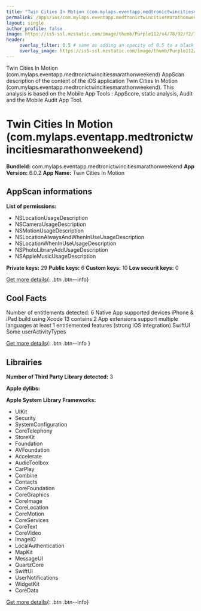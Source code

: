 ```yaml
---
title: "Twin Cities In Motion (com.mylaps.eventapp.medtronictwincitiesmarathonweekend)"
permalink: /apps/ios/com.mylaps.eventapp.medtronictwincitiesmarathonweekend.html
layout: single
author_profile: false
image: https://is5-ssl.mzstatic.com/image/thumb/Purple112/v4/78/92/f2/7892f2ec-97a3-0512-5af4-9b977077509d/AppIcon-1x_U007emarketing-0-10-0-85-220.png/512x512bb.jpg
header: 
     overlay_filter: 0.5 # same as adding an opacity of 0.5 to a black background
     overlay_image: https://is5-ssl.mzstatic.com/image/thumb/Purple112/v4/78/92/f2/7892f2ec-97a3-0512-5af4-9b977077509d/AppIcon-1x_U007emarketing-0-10-0-85-220.png/512x512bb.jpg
---
```

Twin Cities In Motion (com.mylaps.eventapp.medtronictwincitiesmarathonweekend) AppScan description of the content of the iOS application Twin Cities In Motion (com.mylaps.eventapp.medtronictwincitiesmarathonweekend). This analysis is based on the Mobile App Tools : AppScore, static analysis, Audit and the Mobile Audit App Tool.

# Twin Cities In Motion (com.mylaps.eventapp.medtronictwincitiesmarathonweekend)

**BundleId:** com.mylaps.eventapp.medtronictwincitiesmarathonweekend
**App Version:** 6.0.2
**App Name:** Twin Cities In Motion


## AppScan informations 

**List of permissions:** 
- NSLocationUsageDescription
- NSCameraUsageDescription
- NSMotionUsageDescription
- NSLocationAlwaysAndWhenInUseUsageDescription
- NSLocationWhenInUseUsageDescription
- NSPhotoLibraryAddUsageDescription
- NSAppleMusicUsageDescription
  
  
**Private keys:** 29
**Public keys:** 6
**Custom keys:** 10
**Low securit keys:** 0
  
[Get more details](/pricing.html){: .btn .btn--info}

## Cool Facts

Number of entitlements detected: 6
Native App
supported devices iPhone & iPad
build using Xcode 13
contains 2 App extensions
support multiple languages
at least 1 entitlemented features (strong iOS integration)
SwiftUI
Some userActivityTypes
  
[Get more details](/pricing.html){: .btn .btn--info }

## Librairies 
**Number of Third Party Library detected:** 3


**Apple dylibs:**


**Apple System Library Frameworks:**
- UIKit
- Security
- SystemConfiguration
- CoreTelephony
- StoreKit
- Foundation
- AVFoundation
- Accelerate
- AudioToolbox
- CarPlay
- Combine
- Contacts
- CoreFoundation
- CoreGraphics
- CoreImage
- CoreLocation
- CoreMotion
- CoreServices
- CoreText
- CoreVideo
- ImageIO
- LocalAuthentication
- MapKit
- MessageUI
- QuartzCore
- SwiftUI
- UserNotifications
- WidgetKit
- CoreData


  
[Get more details](/pricing.html){: .btn .btn--info}

